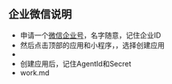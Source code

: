 ## 企业微信说明
- 申请一个[微信企业号](https://work.weixin.qq.com/)，名字随意，记住企业ID
- 然后点击顶部的应用和小程序，，选择创建应用
- 
- 创建应用后，记住AgentId和Secret
- work.md